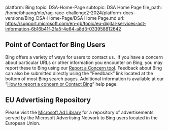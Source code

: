 platform: Bing
topic: DSA-Home-Page
subtopic: DSA Home Page
file_path: /home/bhuang/nlp/rag-race-challenge2-2024/platform-docs-versions/Bing_DSA-Home-Page/DSA Home Page.md
url: https://support.microsoft.com/en-gb/topic/eu-digital-services-act-information-6b16b41f-2fa5-4e64-a8d3-033958812642

## Point of Contact for Bing Users

Bing offers a variety of ways for users to contact us.  If you have a concern about particular URLs or other information you encounter on Bing, you may report these to Bing using our [Report a Concern tool](https://go.microsoft.com/fwlink?LinkId=850876). Feedback about Bing can also be submitted directly using the "Feedback” link located at the bottom of most Bing search pages. Additional information is available at our “[How to report a concern or Contact Bing](https://support.microsoft.com/en-gb/topic/how-to-report-a-concern-or-contact-bing-1831f0fe-3c4d-46ae-8e57-16c487715729)” help page. 

## EU Advertising Repository

Please visit the [Microsoft Ad Library](https://adlibrary.ads.microsoft.com/) for a repository of advertisements served by the Microsoft Advertising Network to Bing users located in the European Union.
